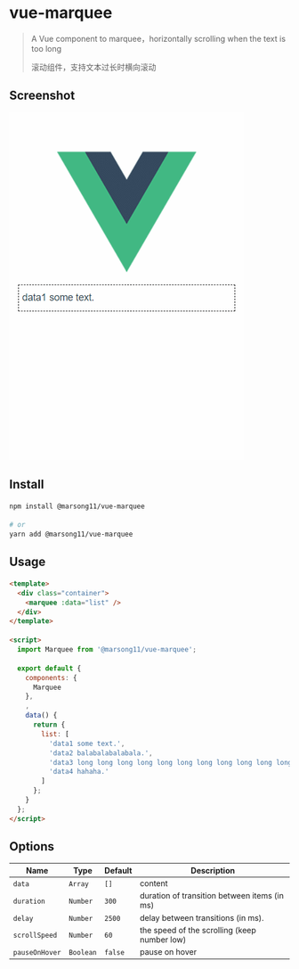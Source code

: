 # vue-marquee

> A Vue component to marquee，horizontally scrolling when the text is too long
>
> 滚动组件，支持文本过长时横向滚动

## Screenshot

![Screenshot](https://github.com/MarSong11/vue-marquee/raw/master/screenshot/GIF.gif)

## Install

```bash
npm install @marsong11/vue-marquee

# or
yarn add @marsong11/vue-marquee
```

## Usage

```html
<template>
  <div class="container">
    <marquee :data="list" />
  </div>
</template>

<script>
  import Marquee from '@marsong11/vue-marquee';

  export default {
    components: {
      Marquee
    },
    ,
    data() {
      return {
        list: [
          'data1 some text.',
          'data2 balabalabalabala.',
          'data3 long long long long long long long long long long long text.',
          'data4 hahaha.'
        ]
      };
    }
  };
</script>
```

## Options

| Name           | Type      | Default | Description                                  |
| -------------- | --------- | ------- | -------------------------------------------- |
| `data`         | `Array`   | `[]`    | content                                      |
| `duration`     | `Number`  | `300`   | duration of transition between items (in ms) |
| `delay`        | `Number`  | `2500`  | delay between transitions (in ms).           |
| `scrollSpeed`  | `Number`  | `60`    | the speed of the scrolling (keep number low) |
| `pauseOnHover` | `Boolean` | `false` | pause on hover                               |
